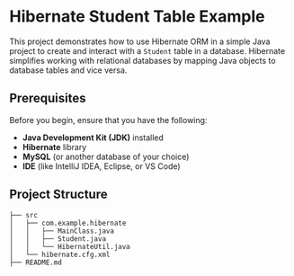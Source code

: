 # Hibernate Student Table Example

This project demonstrates how to use Hibernate ORM in a simple Java project to create and interact with a `Student` table in a database. Hibernate simplifies working with relational databases by mapping Java objects to database tables and vice versa.

## Prerequisites

Before you begin, ensure that you have the following:

- **Java Development Kit (JDK)** installed
- **Hibernate** library
- **MySQL** (or another database of your choice)
- **IDE** (like IntelliJ IDEA, Eclipse, or VS Code)

## Project Structure

```
├── src
│   ├── com.example.hibernate
│   │   ├── MainClass.java
│   │   ├── Student.java
│   │   └── HibernateUtil.java
│   └── hibernate.cfg.xml
├── README.md
```
